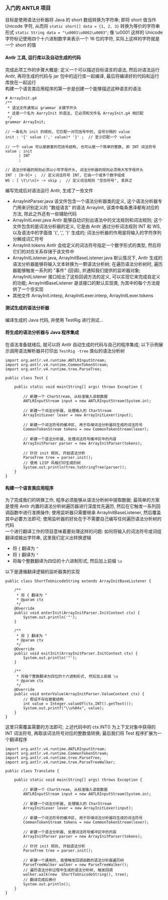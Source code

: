 ### 入门的 ANTLR 项目
目标是使用语法分析器将 Java 的 short 数组转换为字符串; 即将 short 值当作 Unicode 字符, 从而将 `static short[] data = {1, 2, 3}` 转换为等价的字符串形式 `static String data = "\u0001\u0002\u0003"`; 像 \u0001 这样的 Unicode 字符标记使用四个十六进制数字来表示一个 16 位的字符, 实际上这样的字符就是一个 short 的值

#### Antlr 工具, 运行库以及自动生成的代码
完成此项工作的步骤大概是: 定义一个可以描述目标语言的语法, 然后对语法运行 Antlr, 再将生成的代码与 jar 包中的运行库一起编译, 最后将编译好的代码和运行库放在一起运行  
构建一个语言类应用程序的第一步是创建一个能够描述这种语言的语法
```
# ArrayInit.g4
/**
 * 语法文件通常以 grammar 关键字开头
 * 这是一个名为 AarryInit 的语法, 它必须和文件名 ArrayInit.g4 相匹配
 */
grammar ArrayInit;

// 一条名为 init 的规则, 它匹配一对花括号中的, 逗号分隔的 value
init : '{' value (',' value)* '}' ;  // 至少匹配一个 value

// 一个 value 可以是嵌套的花括号结构, 也可以是一个简单的整数, 即 INT 词法符号
value : init
      | INT
      ;

// 语法分析器的规则必须以小写字母开头, 词法分析器的规则必须用大写字母开头
INT : [0-9]+ ;  // 定义词法符号 INT, 它由一个或多个数字组成
WS : [ \t\r\n]+ -> skip ;  // 定义词法规则 "空白符号", 丢弃之
```
编写完成后对语法运行 Antlr, 生成了一些文件
- ArrayInitParser.java
该文件包含一个语法分析器类的定义, 这个语法分析器专门用来识别定义的 "数组语言" 的语法 ArrayInit, 该类中每条惠泽都有对应的方法, 除此之外还有一些辅助代码
- ArrayInitLexer.java
Antlr 能够自动识别出语法中的文法规则和词法规则; 这个文件包含的是词法分析器的定义, 它是由 Antlr 通过分析词法规则 INT 和 WS, 以及语法中的字面值 '{', ',', '}' 生成的; 词法分析器的作用是将输入的字符序列分解成词汇符号
- ArrayInit.tokens
Antlr 会给定义的词法符号指定一个数字形式的类型, 然后将它们的对应关系存储于该文件中
- ArrayInitListener.java, ArrayInitBaseListener.java
默认情况下, Antlr 生成的语法分析器能够将输入文本转换为一颗语法分析树; 在遍历语法分析树时, 遍历器能够触发一系列的 "事件" (回调), 并通知我们提供的监听器对象; ArrayInitListener 接口给出了这些回调方法的定义, 可以实现它来完成自定义的功能; ArrayInitBaseListener 是该接口的默认实现类, 为其中的每个方法提供了一个空实现
- 其他文件
ArrayInit.interp, ArrayInitLexer.interp, ArrayInitLexer.tokens

#### 测试生成的语法分析器
编译生成的 Java 代码, 并使用 TestRig 进行测试...

#### 将生成的语法分析器与 Java 程序集成
在语法准备就绪后, 就可以将 Antlr 自动生成的代码与自己的程序集成; 以下示例展示调用语法解析器并打印出 `TestRig -tree` 类似的语法分析树
```
import org.antlr.v4.runtime.ANTLRInputStream;
import org.antlr.v4.runtime.CommonTokenStream;
import org.antlr.v4.runtime.tree.ParseTree;

public class Test {

    public static void main(String[] args) throws Exception {

        // 新建一个 CharStream, 从标准输入读取数据
        ANTLRInputStream input = new ANTLRInputStream(System.in);

        // 新建一个词法分析器, 处理输入的 CharStream
        ArrayInitLexer lexer = new ArrayInitLexer(input);

        // 新建一个词法符号的缓冲区, 用于存储词法分析器将生成的词法符号
        CommonTokenStream tokens = new CommonTokenStream(lexer);

        // 新建一个语法分析器, 处理词法符号缓冲区中的内容
        ArrayInitParser parser = new ArrayInitParser(tokens);

        // 针对 init 规则, 开始语法分析
        ParseTree tree = parser.init();
        // 使用 LISP 风格打印生成的树
        System.out.println(tree.toStringTree(parser));
    }
}
```

#### 构建一个语言类应用程序
为了完成我们的转换工作, 程序必须能够从语法分析树中提取数据; 最简单的方案是使用 Antlr 内置的语法分析树遍历器进行深度优先遍历, 然后在它触发一系列回调函数中进行准换操作; 使用监听器只需要继承 ArrayInitBaseListener, 然后覆盖其中必要方法即可; 使用监听器的好处在于不需要自己编写任何遍历语法分析树的代码  
一个进行翻译工作的项目意味着要处理这样的问题: 如何将输入的词法符号或词组翻译成输出字符串, 这里我们定义出转换逻辑
- 将 `{` 翻译为 `"`
- 将 `}` 翻译为 `"`
- 将每个整数翻译为四位的十六进制形式, 然后加上前缀 `\u`

以下是遵循翻译逻辑的监听器类的实现
```
public class ShortToUnicodeString extends ArrayInitBaseListener {

    /**
     * 将 { 翻译为 "
     * @param ctx
     */
    @Override
    public void enterInit(ArrayInitParser.InitContext ctx) {
        System.out.println('"');
    }

    /**
     * 将 } 翻译为 "
     * @param ctx
     */
    @Override
    public void exitInit(ArrayInitParser.InitContext ctx) {
        System.out.println('"');
    }

    /**
     * 将每个整数翻译为四位的十六进制形式, 然后加上前缀 \u
     * @param ctx
     */
    @Override
    public void enterValue(ArrayInitParser.ValueContext ctx) {
        // 假设不存在嵌套结构
        int value = Integer.valueOf(ctx.INT().getText());
        System.out.printf("\\u%04x", value);
    }
}
```
这里只需覆盖需要的方法即可; 上述代码中的 ctx.INT() 为上下文对象中获得的 INT 词法符号, 再取该词法符号对应的整数值转换; 最后我们将 Test 程序扩展为一个翻译程序
```
import org.antlr.v4.runtime.ANTLRInputStream;
import org.antlr.v4.runtime.CommonTokenStream;
import org.antlr.v4.runtime.tree.ParseTree;
import org.antlr.v4.runtime.tree.ParseTreeWalker;

public class Translate {

    public static void main(String[] args) throws Exception {

        // 新建一个 CharStream, 从标准输入读取数据
        ANTLRInputStream input = new ANTLRInputStream(System.in);

        // 新建一个词法分析器, 处理输入的 CharStream
        ArrayInitLexer lexer = new ArrayInitLexer(input);

        // 新建一个词法符号的缓冲区, 用于存储词法分析器将生成的词法符号
        CommonTokenStream tokens = new CommonTokenStream(lexer);

        // 新建一个语法分析器, 处理词法符号缓冲区中的内容
        ArrayInitParser parser = new ArrayInitParser(tokens);

        // 针对 init 规则, 开始语法分析
        ParseTree tree = parser.init();

        // 新建一个通用的, 能够触发回调函数的语法分析器遍历树
        ParseTreeWalker walker = new ParseTreeWalker();
        // 遍历语法分析过程中生成的语法分析树, 触发回调
        walker.walk(new  ShortToUnicodeString(), tree);
        // 翻译完成后换行
        System.out.println();
    }
}

```
